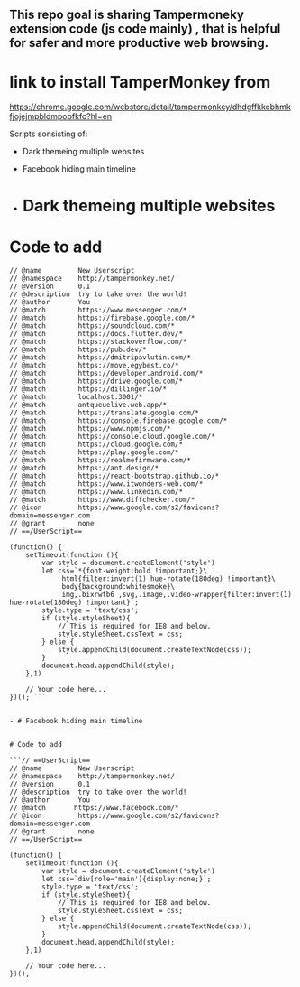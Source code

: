 ## This repo goal is sharing Tampermoneky extension code (js code mainly) , that is helpful for safer and more productive web browsing.


# link to install TamperMonkey from

https://chrome.google.com/webstore/detail/tampermonkey/dhdgffkkebhmkfjojejmpbldmpobfkfo?hl=en



Scripts sonsisting of:
- Dark themeing multiple websites
- Facebook hiding main timeline 



- # Dark themeing multiple websites


# Code to add

```// ==UserScript==
// @name         New Userscript
// @namespace    http://tampermonkey.net/
// @version      0.1
// @description  try to take over the world!
// @author       You
// @match        https://www.messenger.com/*
// @match        https://firebase.google.com/*
// @match        https://soundcloud.com/*
// @match        https://docs.flutter.dev/*
// @match        https://stackoverflow.com/*
// @match        https://pub.dev/*
// @match        https://dmitripavlutin.com/*
// @match        https://move.egybest.co/*
// @match        https://developer.android.com/*
// @match        https://drive.google.com/*
// @match        https://dillinger.io/*
// @match        localhost:3001/*
// @match        antqueuelive.web.app/*
// @match        https://translate.google.com/*
// @match        https://console.firebase.google.com/*
// @match        https://www.npmjs.com/*
// @match        https://console.cloud.google.com/*
// @match        https://cloud.google.com/*
// @match        https://play.google.com/*
// @match        https://realmefirmware.com/*
// @match        https://ant.design/*
// @match        https://react-bootstrap.github.io/*
// @match        https://www.itwonders-web.com/*
// @match        https://www.linkedin.com/*
// @match        https://www.diffchecker.com/*
// @icon         https://www.google.com/s2/favicons?domain=messenger.com
// @grant        none
// ==/UserScript==

(function() {
    setTimeout(function (){
        var style = document.createElement('style')
        let css=`*{font-weight:bold !important;}\
             html{filter:invert(1) hue-rotate(180deg) !important}\
             body{background:whitesmoke}\
             img,.bixrwtb6 ,svg,.image,.video-wrapper{filter:invert(1) hue-rotate(180deg) !important}`;
        style.type = 'text/css';
        if (style.styleSheet){
            // This is required for IE8 and below.
            style.styleSheet.cssText = css;
        } else {
            style.appendChild(document.createTextNode(css));
        }
        document.head.appendChild(style);
    },1)

    // Your code here...
})(); ```


- # Facebook hiding main timeline 


# Code to add

```// ==UserScript==
// @name         New Userscript
// @namespace    http://tampermonkey.net/
// @version      0.1
// @description  try to take over the world!
// @author       You
// @match       https://www.facebook.com/*
// @icon         https://www.google.com/s2/favicons?domain=messenger.com
// @grant        none
// ==/UserScript==

(function() {
    setTimeout(function (){
        var style = document.createElement('style')
        let css=`div[role='main']{display:none;}`;
        style.type = 'text/css';
        if (style.styleSheet){
            // This is required for IE8 and below.
            style.styleSheet.cssText = css;
        } else {
            style.appendChild(document.createTextNode(css));
        }
        document.head.appendChild(style);
    },1)

    // Your code here...
})();
